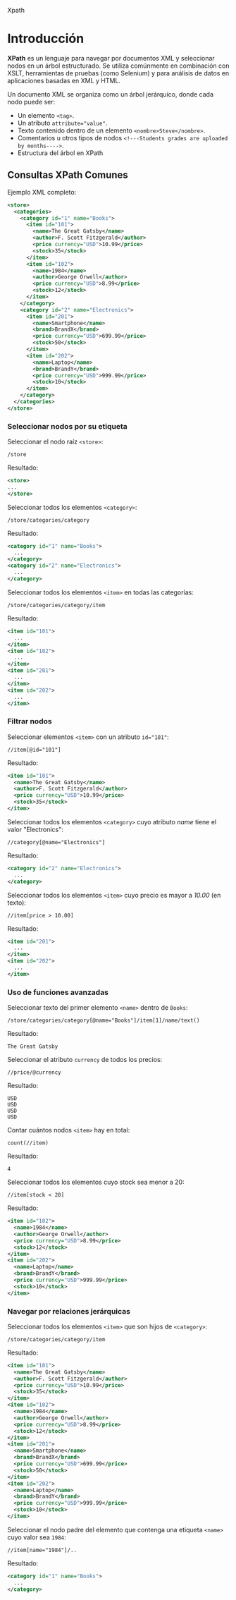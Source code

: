 Xpath

# Introducción

__XPath__ es un lenguaje para navegar por documentos XML y seleccionar nodos en un árbol estructurado. Se utiliza comúnmente en combinación con XSLT, herramientas de pruebas (como Selenium) y para análisis de datos en aplicaciones basadas en XML y HTML.

Un documento XML se organiza como un árbol jerárquico, donde cada nodo puede ser:

* Un elemento `<tag>`.
* Un atributo `attribute="value"`.
* Texto contenido dentro de un elemento `<nombre>Steve</nombre>`.
* Comentarios u otros tipos de nodos `<!---Students grades are uploaded by months---->`.
* Estructura del árbol en XPath

## Consultas XPath Comunes

Ejemplo XML completo:

```xml
<store>
  <categories>
    <category id="1" name="Books">
      <item id="101">
        <name>The Great Gatsby</name>
        <author>F. Scott Fitzgerald</author>
        <price currency="USD">10.99</price>
        <stock>35</stock>
      </item>
      <item id="102">
        <name>1984</name>
        <author>George Orwell</author>
        <price currency="USD">8.99</price>
        <stock>12</stock>
      </item>
    </category>
    <category id="2" name="Electronics">
      <item id="201">
        <name>Smartphone</name>
        <brand>BrandX</brand>
        <price currency="USD">699.99</price>
        <stock>50</stock>
      </item>
      <item id="202">
        <name>Laptop</name>
        <brand>BrandY</brand>
        <price currency="USD">999.99</price>
        <stock>10</stock>
      </item>
    </category>
  </categories>
</store>
```

### Seleccionar nodos por su etiqueta

Seleccionar el nodo raíz `<store>`:

```
/store
```

Resultado:

```xml
<store>
...
</store>
```

Seleccionar todos los elementos `<category>`:

```
/store/categories/category
```

Resultado:

```xml
<category id="1" name="Books">
  ...
</category>
<category id="2" name="Electronics">
  ...
</category>
```

Seleccionar todos los elementos `<item>` en todas las categorías:

```
/store/categories/category/item
```

Resultado:

```xml
<item id="101">
  ...
</item>
<item id="102">
  ...
</item>
<item id="201">
  ...
</item>
<item id="202">
  ...
</item>
```

### Filtrar nodos

Seleccionar elementos `<item>` con un atributo `id="101"`:

```
//item[@id="101"]
```

Resultado:

```xml
<item id="101">
  <name>The Great Gatsby</name>
  <author>F. Scott Fitzgerald</author>
  <price currency="USD">10.99</price>
  <stock>35</stock>
</item>
```

Seleccionar todos los elementos `<category>` cuyo atributo _name_ tiene el valor "Electronics":

```
//category[@name="Electronics"]
```

Resultado:

```xml
<category id="2" name="Electronics">
  ...
</category>
```

Seleccionar todos los elementos `<item>` cuyo precio es mayor a _10.00_ (en texto):

```
//item[price > 10.00]
```

Resultado:

```xml
<item id="201">
  ...
</item>
<item id="202">
  ...
</item>
```

### Uso de funciones avanzadas

Seleccionar texto del primer elemento `<name>` dentro de `Books`:

```
/store/categories/category[@name="Books"]/item[1]/name/text()
```

Resultado:

```
The Great Gatsby
```

Seleccionar el atributo `currency` de todos los precios:

```
//price/@currency
```

Resultado:

```
USD
USD
USD
USD
```

Contar cuántos nodos `<item>` hay en total:

```
count(//item)
```

Resultado:

```
4
```

Seleccionar todos los elementos cuyo stock sea menor a 20:

```
//item[stock < 20]
```

Resultado:

```xml
<item id="102">
  <name>1984</name>
  <author>George Orwell</author>
  <price currency="USD">8.99</price>
  <stock>12</stock>
</item>
<item id="202">
  <name>Laptop</name>
  <brand>BrandY</brand>
  <price currency="USD">999.99</price>
  <stock>10</stock>
</item>
```

### Navegar por relaciones jerárquicas

Seleccionar todos los elementos `<item>` que son hijos de `<category>`:

```
/store/categories/category/item
```

Resultado:

```xml
<item id="101">
  <name>The Great Gatsby</name>
  <author>F. Scott Fitzgerald</author>
  <price currency="USD">10.99</price>
  <stock>35</stock>
</item>
<item id="102">
  <name>1984</name>
  <author>George Orwell</author>
  <price currency="USD">8.99</price>
  <stock>12</stock>
</item>
<item id="201">
  <name>Smartphone</name>
  <brand>BrandX</brand>
  <price currency="USD">699.99</price>
  <stock>50</stock>
</item>
<item id="202">
  <name>Laptop</name>
  <brand>BrandY</brand>
  <price currency="USD">999.99</price>
  <stock>10</stock>
</item>
```

Seleccionar el nodo padre del elemento que contenga una etiqueta `<name>` cuyo valor sea `1984`:

```
//item[name="1984"]/..
```

Resultado:

```xml
<category id="1" name="Books">
  ...
</category>
```
